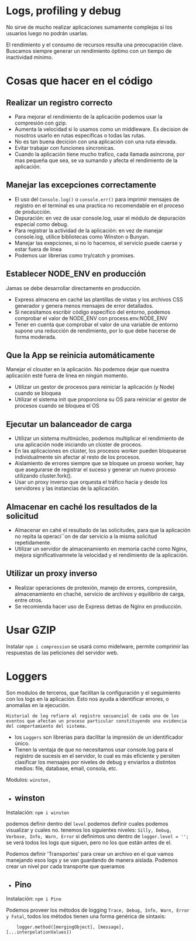 # Logs, profiling y debug

No sirve de mucho realizar aplicaciones sumamente complejas si los usuarios luego no podrán usarlas.

El rendimiento y el consumo de recursos resulta una preocupación clave. Buscamos siempre generar un rendimiento óptimo con un tiempo de inactividad mínimo.

# Cosas que hacer en el código

## Realizar un registro correcto

- Para mejorar el rendimiento de la aplicación podemos usar la compresión con gzip.
- Aumenta la velocidad si lo usamos como un middleware. Es decision de nosotros usarlo en rutas especificas o todas las rutas.
- No es tan buena decicion con una aplicación con una ruta elevada.
- Evitar trabajar con funciones sincronicas.
- Cuando la aplicación tiene mucho trafico, cada llamada asincrona, por mas pequeña que sea, se va sumando y afecta el rendimiento de la aplicación.

## Manejar las excepciones correctamente

- El uso del `Console.log()` o `console.err()` para imprimir mensajes de registro en el terminal es una practica no recomendable en el proceso de producción.
- Depuración: en vez de usar console.log, usar el módulo de depuración especial como debug.
- Para registrar la actividad de la aplicación: en vez de manejar console.log, utilice bibliotecas como Winston o Bunyan.
- Manejar las exepciones, si no lo hacemos, el servicio puede caerse y estar fuera de linea
- Podemos uar librerias como try/catch y promises.

## Establecer NODE_ENV en producción

Jamas se debe desarrollar directamente en producción.

- Express almacena en caché las plantillas de vistas y los archivos CSS generador y genera menos mensajes de error detallados.
- Si necesitamos escribir código específico del entorno, podemos comprobar el valor de NODE_ENV con process.env.NODE_ENV
- Tener en cuenta que comprobar el valor de una variable de entorno supone una reducción de rendimiento, por lo que debe hacerse de forma moderada.

## Que la App se reinicia automáticamente

Manejar el clouster en la aplicación. No podemos dejar que nuestra aplicación esté fuera de linea en ningún momento.

- Utilizar un gestor de procesos para reiniciar la aplicación (y Node) cuando se bloquea
- Utilizar el sistema init que proporciona su OS para reiniciar el gestor de procesos cuando se bloquea el OS

## Ejecutar un balanceador de carga

- Utilizar un sistema multinúcleo, podemos multiplicar el rendimiento de una aplicación node iniciando un clúster de proceos.
- En las aplicaciones en clúster, los procesos worker pueden bloquearse individualmente sin afectar al resto de los procesos.
- Aislamiento de errores siempre que se bloquee un proeso worker, hay que asegurarse de registrar el suceso y generar un nuevo proceso utilizando cluster.fork().
- Usar un proxy inverso que orquesta el tráfico hacia y desde los servidores y las instancias de la aplicación.

## Almacenar en caché los resultados de la solicitud

- Almacenar en cahé el resultado de las solicitudes, para que la aplicación no repita la operaci´´on de dar servicio a la misma solicitud repetidamente.
- Utilizar un servidor de almacenamiento en memoria caché como Nginx, mejora significativamnete la velocidad y el rendimiento de la aplicación.

## Utilizar un proxy inverso

- Realizar operaciones de protexión, manejo de errores, compresión, almacenamiento en chaché, servicio de archivos y equilibrio de carga, entre otros.
- Se recomienda hacer uso de Express detras de Nginx en producción.

# Usar GZIP

Instalar `npm i compression` se usará como midelware, permite comprimir las respuestas de las peticiones del servidor web.

# Loggers

Son modulos de terceros, que facilitan la configuración y el seguimiento con los logs en la aplicación. Esto nos ayuda a identificar errores, o anomalias en la ejecución.

`Historial de log refiere al registro secuancial de cada uno de los eventos que afectan un proceso particular constituyendo una evidencia del comportamiento del sistema.`

- los `Loggers` son librerias para dacilitar la impresión de un identificador único.
- Tienen la ventaja de que no necesitamos usar console.log para el registro de sucesis en el servidor, lo cual es más eficiente y persiten clasificar los mensajes por niveles de debug y enviarlos a distintos medios: file, database, email, consola, etc.

Modulos: `winston, `

- ## winston

Instalación: `npm i winston`

podemos definir dentro del `level` podemos definir cuales podemos visualizar y cuales no.
tenemos los siguientes niveles: `Silly, Debug, Verbose, Info, Warn, Error` si definimos uno dentro de `logger.level = '';` se verá todos los logs que siguen, pero no los que están antes de el.

Podemos definir 'Transportes' para crear un archivo en el que vamos manejando esos logs y se van guardando de manera aislada. Podemos crear un nivel por cada transporte que queramos

- ## Pino

Instalación: `npm i Pino`

Podemos proveer los métodos de logging `Trace, Debug, Info, Warn, Error y Fatal`, todos los métodos tienen una forma genérica de sintaxis:

        logger.method([mergingObject], [message], [...interpolationValues])

